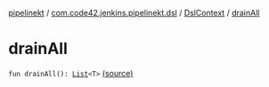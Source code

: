 [pipelinekt](../../index.md) / [com.code42.jenkins.pipelinekt.dsl](../index.md) / [DslContext](index.md) / [drainAll](./drain-all.md)

# drainAll

`fun drainAll(): `[`List`](https://kotlinlang.org/api/latest/jvm/stdlib/kotlin.collections/-list/index.html)`<T>` [(source)](https://github.com/code42/pipelinekt/tree/master/dsl/src/main/kotlin/com/code42/jenkins/pipelinekt/dsl/DslContext.kt#L18)